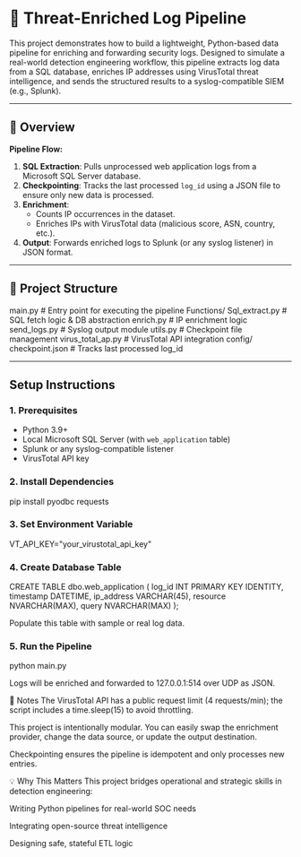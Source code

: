 # 🧠 Threat-Enriched Log Pipeline

This project demonstrates how to build a lightweight, Python-based data pipeline for enriching and forwarding security logs. Designed to simulate a real-world detection engineering workflow, this pipeline extracts log data from a SQL database, enriches IP addresses using VirusTotal threat intelligence, and sends the structured results to a syslog-compatible SIEM (e.g., Splunk).

---

## 🚀 Overview

**Pipeline Flow:**
1. **SQL Extraction**: Pulls unprocessed web application logs from a Microsoft SQL Server database.
2. **Checkpointing**: Tracks the last processed `log_id` using a JSON file to ensure only new data is processed.
3. **Enrichment**:
   - Counts IP occurrences in the dataset.
   - Enriches IPs with VirusTotal data (malicious score, ASN, country, etc.).
4. **Output**: Forwards enriched logs to Splunk (or any syslog listener) in JSON format.

---

## 📁 Project Structure

main.py # Entry point for executing the pipeline
   Functions/
      Sql_extract.py # SQL fetch logic & DB abstraction
      enrich.py # IP enrichment logic
      send_logs.py # Syslog output module
      utils.py # Checkpoint file management
      virus_total_ap.py # VirusTotal API integration
   config/
      checkpoint.json # Tracks last processed log_id
      
---

## Setup Instructions

### 1. Prerequisites
- Python 3.9+
- Local Microsoft SQL Server (with `web_application` table)
- Splunk or any syslog-compatible listener
- VirusTotal API key

### 2. Install Dependencies

pip install pyodbc requests

### 3. Set Environment Variable

VT_API_KEY="your_virustotal_api_key"

### 4. Create Database Table

CREATE TABLE dbo.web_application (
    log_id INT PRIMARY KEY IDENTITY,
    timestamp DATETIME,
    ip_address VARCHAR(45),
    resource NVARCHAR(MAX),
    query NVARCHAR(MAX)
);

Populate this table with sample or real log data.

### 5. Run the Pipeline

python main.py

Logs will be enriched and forwarded to 127.0.0.1:514 over UDP as JSON.

📌 Notes
The VirusTotal API has a public request limit (4 requests/min); the script includes a time.sleep(15) to avoid throttling.

This project is intentionally modular. You can easily swap the enrichment provider, change the data source, or update the output destination.

Checkpointing ensures the pipeline is idempotent and only processes new entries.

💡 Why This Matters
This project bridges operational and strategic skills in detection engineering:

Writing Python pipelines for real-world SOC needs

Integrating open-source threat intelligence

Designing safe, stateful ETL logic
